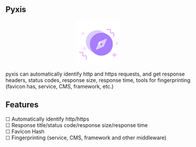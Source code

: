 ## Pyxis

<p align="center">
    <img width="120" src="image/pyxis.png"/>
<p>

pyxis can automatically identify http and https requests, and get response headers, status codes, response size, response time, tools for fingerprinting (favicon has, service, CMS, framework, etc.)

## Features

☐ Automatically identify http/https<br/>
☐ Response title/status code/response size/response time<br/>
☐ Favicon Hash<br/>
☐ Fingerprinting (service, CMS, framework and other middleware)<br/>